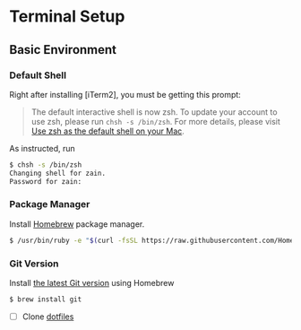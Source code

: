 # Terminal Setup

## Basic Environment

### Default Shell

Right after installing [iTerm2], you must be getting this prompt:

> The default interactive shell is now zsh.
To update your account to use zsh, please run `chsh -s /bin/zsh`.
For more details, please visit [Use zsh as the default shell on your Mac](https://support.apple.com/kb/HT208050).

As instructed, run

```bash
$ chsh -s /bin/zsh
Changing shell for zain.
Password for zain:
```

### Package Manager

Install [Homebrew](https://brew.sh/) package manager.

```bash
$ /usr/bin/ruby -e "$(curl -fsSL https://raw.githubusercontent.com/Homebrew/install/master/install)"
```

### Git Version

Install [the latest Git version](https://git-scm.com/book/en/v1/Getting-Started-Installing-Git#Installing-on-Mac) using Homebrew

```bash
$ brew install git
```

- [ ] Clone [dotfiles](https://github.com/zainfathoni/dotfiles)
